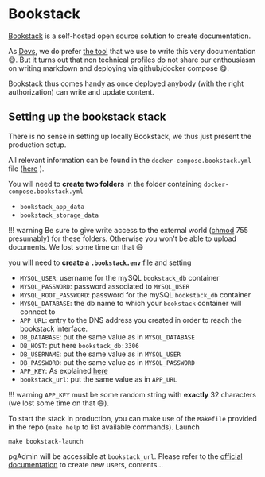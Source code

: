 # Bookstack

 <a href=https://www.bookstackapp.com/ class="external-link" target="_blank">Bookstack</a>  is a self-hosted open source solution to create documentation. 
 
As [Devs](../../../contact_us.md), we do prefer  <a href=https://squidfunk.github.io/mkdocs-material/ class="external-link" target="_blank">the tool</a> that we 
use to write this very documentation 😅. But it turns out that non technical profiles do not share our enthousiasm on writing markdown and deploying via github/docker compose 😋.

Bookstack thus comes handy as once deployed anybody (with the right authorization) can write and update content.

## Setting up the bookstack stack 

There is no sense in setting up locally Bookstack, we thus just present the production setup. 

All relevant information can be found in the `docker-compose.bookstack.yml` file (<a href=https://github.com/SE-Sustainability-OSS/ecodev-infra/blob/main/docker-compose.bookstack.yml class="external-link" target="_blank">here</a> ).

You will need to **create two folders** in the folder containing `docker-compose.bookstack.yml`

- `bookstack_app_data`
- `bookstack_storage_data`

!!! warning
    Be sure to give write access to the external world (<a href=https://doc.ubuntu-fr.org/permissions  class="external-link" target="_blank">chmod</a> 755 presumably) for these folders.
    Otherwise you won't be able to upload documents. We lost some time on that 😅

you will need to **create a `.bookstack.env`** <a href=https://www.codementor.io/@parthibakumarmurugesan/what-is-env-how-to-set-up-and-run-a-env-file-in-node-1pnyxw9yxj  class="external-link" target="_blank">file</a> and setting

- `MYSQL_USER`: username for the mySQL `bookstack_db` container
- `MYSQL_PASSWORD`: password associated to `MYSQL_USER`
- `MYSQL_ROOT_PASSWORD`: password for the mySQL `bookstack_db` container
- `MYSQL_DATABASE`: the db name to which your `bookstack` container will connect to
- `APP_URL`: entry to the DNS address you created in order to reach the bookstack interface. 
- `DB_DATABASE`: put the same value as in `MYSQL_DATABASE`
- `DB_HOST`: put here `bookstack_db:3306`
- `DB_USERNAME`: put the same value as in `MYSQL_USER`
- `DB_PASSWORD`: put the same value as in `MYSQL_PASSWORD`
- `APP_KEY`: As explained  <a href=https://github.com/solidnerd/docker-bookstack class="external-link" target="_blank">here</a>
- `bookstack_url`:  put the same value as in `APP_URL`

!!! warning 
    `APP_KEY` must be some random string with **exactly** 32 characters (we lost some time on that 😅).

To start the stack in production, you can make use of the `Makefile` provided in the repo (`make help` to list available commands). Launch

```shell
make bookstack-launch
```

pgAdmin will be accessible at `bookstack_url`. Please refer to the  <a href=https://www.bookstackapp.com/ class="external-link" target="_blank">official documentation</a> to create new users, contents...